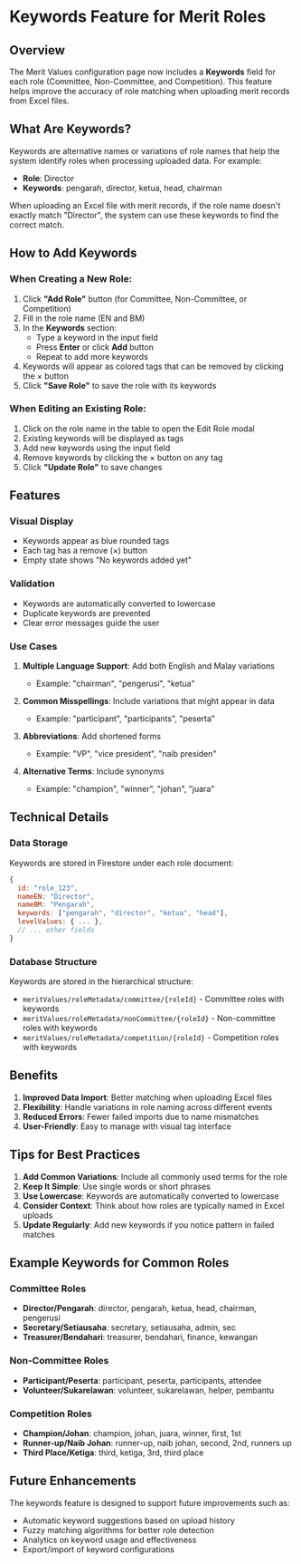 # Keywords Feature for Merit Roles

## Overview
The Merit Values configuration page now includes a **Keywords** field for each role (Committee, Non-Committee, and Competition). This feature helps improve the accuracy of role matching when uploading merit records from Excel files.

## What Are Keywords?
Keywords are alternative names or variations of role names that help the system identify roles when processing uploaded data. For example:

- **Role**: Director
- **Keywords**: pengarah, director, ketua, head, chairman

When uploading an Excel file with merit records, if the role name doesn't exactly match "Director", the system can use these keywords to find the correct match.

## How to Add Keywords

### When Creating a New Role:
1. Click **"Add Role"** button (for Committee, Non-Committee, or Competition)
2. Fill in the role name (EN and BM)
3. In the **Keywords** section:
   - Type a keyword in the input field
   - Press **Enter** or click **Add** button
   - Repeat to add more keywords
4. Keywords will appear as colored tags that can be removed by clicking the × button
5. Click **"Save Role"** to save the role with its keywords

### When Editing an Existing Role:
1. Click on the role name in the table to open the Edit Role modal
2. Existing keywords will be displayed as tags
3. Add new keywords using the input field
4. Remove keywords by clicking the × button on any tag
5. Click **"Update Role"** to save changes

## Features

### Visual Display
- Keywords appear as blue rounded tags
- Each tag has a remove (×) button
- Empty state shows "No keywords added yet"

### Validation
- Keywords are automatically converted to lowercase
- Duplicate keywords are prevented
- Clear error messages guide the user

### Use Cases
1. **Multiple Language Support**: Add both English and Malay variations
   - Example: "chairman", "pengerusi", "ketua"

2. **Common Misspellings**: Include variations that might appear in data
   - Example: "participant", "participants", "peserta"

3. **Abbreviations**: Add shortened forms
   - Example: "VP", "vice president", "naib presiden"

4. **Alternative Terms**: Include synonyms
   - Example: "champion", "winner", "johan", "juara"

## Technical Details

### Data Storage
Keywords are stored in Firestore under each role document:
```javascript
{
  id: "role_123",
  nameEN: "Director",
  nameBM: "Pengarah",
  keywords: ["pengarah", "director", "ketua", "head"],
  levelValues: { ... },
  // ... other fields
}
```

### Database Structure
Keywords are stored in the hierarchical structure:
- `meritValues/roleMetadata/committee/{roleId}` - Committee roles with keywords
- `meritValues/roleMetadata/nonCommittee/{roleId}` - Non-committee roles with keywords  
- `meritValues/roleMetadata/competition/{roleId}` - Competition roles with keywords

## Benefits

1. **Improved Data Import**: Better matching when uploading Excel files
2. **Flexibility**: Handle variations in role naming across different events
3. **Reduced Errors**: Fewer failed imports due to name mismatches
4. **User-Friendly**: Easy to manage with visual tag interface

## Tips for Best Practices

1. **Add Common Variations**: Include all commonly used terms for the role
2. **Keep It Simple**: Use single words or short phrases
3. **Use Lowercase**: Keywords are automatically converted to lowercase
4. **Consider Context**: Think about how roles are typically named in Excel uploads
5. **Update Regularly**: Add new keywords if you notice pattern in failed matches

## Example Keywords for Common Roles

### Committee Roles
- **Director/Pengarah**: director, pengarah, ketua, head, chairman, pengerusi
- **Secretary/Setiausaha**: secretary, setiausaha, admin, sec
- **Treasurer/Bendahari**: treasurer, bendahari, finance, kewangan

### Non-Committee Roles
- **Participant/Peserta**: participant, peserta, participants, attendee
- **Volunteer/Sukarelawan**: volunteer, sukarelawan, helper, pembantu

### Competition Roles
- **Champion/Johan**: champion, johan, juara, winner, first, 1st
- **Runner-up/Naib Johan**: runner-up, naib johan, second, 2nd, runners up
- **Third Place/Ketiga**: third, ketiga, 3rd, third place

## Future Enhancements
The keywords feature is designed to support future improvements such as:
- Automatic keyword suggestions based on upload history
- Fuzzy matching algorithms for better role detection
- Analytics on keyword usage and effectiveness
- Export/import of keyword configurations
